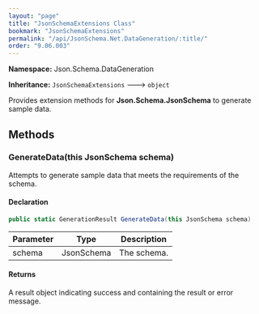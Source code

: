 ```yaml
---
layout: "page"
title: "JsonSchemaExtensions Class"
bookmark: "JsonSchemaExtensions"
permalink: "/api/JsonSchema.Net.DataGeneration/:title/"
order: "9.06.003"
---
```

**Namespace:** Json.Schema.DataGeneration

**Inheritance:**
`JsonSchemaExtensions`
 🡒 
`object`

Provides extension methods for **Json.Schema.JsonSchema** to generate sample data.

## Methods

### GenerateData(this JsonSchema schema)

Attempts to generate sample data that meets the requirements of the schema.

#### Declaration

```c#
public static GenerationResult GenerateData(this JsonSchema schema)
```

| Parameter | Type | Description |
|---|---|---|
| schema | JsonSchema | The schema. |


#### Returns

A result object indicating success and containing the result or error message.

